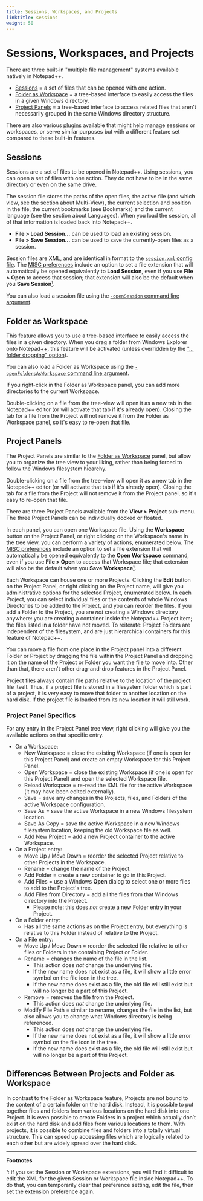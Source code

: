 ```yaml
---
title: Sessions, Workspaces, and Projects
linktitle: sessions
weight: 50
---
```


# Sessions, Workspaces, and Projects

There are three built-in "multiple file management" systems available natively in Notepad++.

* [Sessions](#sessions) = a set of files that can be opened with one action.
* [Folder as Workspace](#folder-as-workspace) = a tree-based interface to easily access the files in a given Windows directory.
* [Project Panels](#project-panels) = a tree-based interface to access related files that aren't necessarily grouped in the same Windows directory structure.

There are also various [plugins](../plugins) available that might help manage sessions or workspaces, or serve similar purposes but with a different feature set compared to these built-in features.

## Sessions

Sessions are a set of files to be opened in Notepad++.  Using sessions, you can open a set of files with one action.  They do not have to be in the same directory or even on the same drive.

The session file stores the paths of the open files, the active file (and which view, see the section about Multi-View), the current selection and position in the file, the current bookmarks (see Bookmarks) and the current language (see the section about Languages).  When you load the session, all of that information is loaded back into Notepad++.

* **File > Load Session...** can be used to load an existing session.
* **File > Save Session...** can be used to save the currently-open files as a session.

Session files are XML, and are identical in format to the [`session.xml` config file](../config-files/#other-configuration-files).
The [MISC preferences](../preferences/#misc) include an option to set a file extension that will automatically be opened equivalently to **Load Session**, even if you use **File > Open** to access that session; that extension will also be the default when you **Save Session**[¹](#FN1 "Footnote ¹").

You can also load a session file using the [`-openSession` command line argument](../command-prompt).

## Folder as Workspace

This feature allows you to use a tree-based interface to easily access the files in a given directory.  When you drag a folder from Windows Explorer onto Notepad++, this feature will be activated (unless overridden by the ["... folder dropping" option](../preferences/#default-directory)).

You can also load a Folder as Workspace using the [`-openFoldersAsWorkspace` command line argument](../command-prompt).

If you right-click in the Folder as Workspace panel, you can add more directories to the current Workspace.

Double-clicking on a file from the tree-view will open it as a new tab in the Notepad++ editor (or will activate that tab if it's already open).  Closing the tab for a file from the Project will not remove it from the Folder as Workspace panel, so it's easy to re-open that file.

## Project Panels

The Project Panels are similar to the [Folder as Workspace](#folder-as-workspace) panel, but allow you to organize the tree view to your liking, rather than being forced to follow the Windows filesystem hiearchy.

Double-clicking on a file from the tree-view will open it as a new tab in the Notepad++ editor (or will activate that tab if it's already open).  Closing the tab for a file from the Project will not remove it from the Project panel, so it's easy to re-open that file.

There are three Project Panels available from the **View > Project** sub-menu.  The three Project Panels can be individually docked or floated.

In each panel, you can open one Workspace file.  Using the **Workspace** button on the Project Panel, or right clicking on the Workspace's name in the tree view, you can perform a variety of actions, enumerated below.  The [MISC preferences](../preferences/#misc) include an option to set a file extension that will automatically be opened equivalently to the **Open Workspace** command, even if you use **File > Open** to access that Workspace file; that extension will also be the default when you **Save Workspace**[¹](#FN1 "Footnote ¹").

Each Workspace can house one or more Projects.  Clicking the **Edit** button on the Project Panel, or right clicking on the Project name, will give you administrative options for the selected Project, enumerated below.  In each Project, you can select individual files or the contents of whole Windows Directories to be added to the Project, and you can reorder the files.  If you add a Folder to the Project, you are _not_ creating a Windows directory anywhere: you are creating a container inside the Notepad++ Project item; the files listed in a folder have not moved.  To reiterate: Project Folders are independent of the filesystem, and are just hierarchical containers for this feature of Notepad++.

You can move a file from one place in the Project panel into a different Folder or Project by dragging the file within the Project Panel and dropping it on the name of the Project or Folder you want the file to move into.  Other than that, there aren't other drag-and-drop features in the Project Panel.

Project files always contain file paths relative to the location of the project file itself. Thus, if a project file is stored in a filesystem folder which is part of a project, it is very easy to move that folder to another location on the hard disk. If the project file is loaded from its new location it will still work.

### Project Panel Specifics

For any entry in the Project Panel tree view, right clicking will give you the available actions on that specific entry.

* On a Workspace:
    * New Workspace = close the existing Workspace (if one is open for this Project Panel) and create an empty Workspace for this Project Panel.
    * Open Workspace = close the existing Workspace (if one is open for this Project Panel) and open the selected Workspace file.
    * Reload Workspace = re-read the XML file for the active Workspace (it may have been edited externally).
    * Save = save any changes in the Projects, files, and Folders of the active Workspace configuration.
    * Save As = save the active Workspace in a new Windows filesystem location.
    * Save As Copy = save the active Workspace in a new Windows filesystem location, keeping the old Workspace file as well.
    * Add New Project = add a new Project container to the active Workspace.
* On a Project entry:
    * Move Up / Move Down = reorder the selected Project relative to other Projects in the Workspace.
    * Rename = change the name of the Project.
    * Add Folder = create a new container to go in this Project.
    * Add Files = use a Windows **Open** dialog to select one or more files to add to the Project's tree.
    * Add Files from Directory = add all the files from that Windows directory into the Project.
        * Please note: this does _not_ create a new Folder entry in your Project.
* On a Folder entry:
    * Has all the same actions as on the Project entry, but everything is relative to this Folder instead of relative to the Project.
* On a File entry:
    * Move Up / Move Down = reorder the selected file relative to other files or Folders in the containing Project or Folder.
    * Rename = changes the name of the file in the list.
        * This action does _not_ change the underlying file.
        * If the new name does not exist as a file, it will show a little error symbol on the file icon in the tree.
        * If the new name does exist as a file, the old file will still exist but will no longer be a part of this Project.
    * Remove = removes the file from the Project.
        * This action does _not_ change the underlying file.
    * Modify File Path = similar to rename, changes the file in the list, but also allows you to change what Windows directory is being referenced.
        * This action does _not_ change the underlying file.
        * If the new name does not exist as a file, it will show a little error symbol on the file icon in the tree.
        * If the new name does exist as a file, the old file will still exist but will no longer be a part of this Project.

## Differences Between Projects and Folder as Workspace

In contrast to the Folder as Workspace feature, Projects are not bound to the content of a certain folder on the hard disk. Instead, it is possible to put together files and folders from various locations on the hard disk into one Project. It is even possible to create Folders in a project which actually don’t exist on the hard disk and add files from various locations to them.  With projects, it is possible to combine files and folders into a totally virtual structure. This can speed up accessing files which are logically related to each other but are widely spread over the hard disk.

<hr>

**Footnotes**

<a name="FN1">¹</a>: if you set the Session or Workspace extensions, you will find it difficult to edit the XML for the given Session or Workspace file inside Notepad++.  To do that, you can temporarily clear that preference setting, edit the file, then set the extension preference again.
